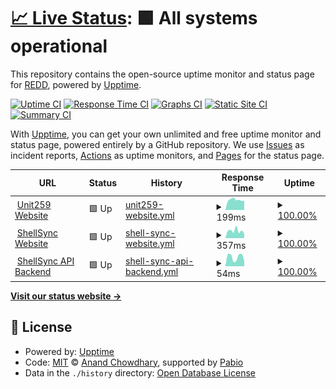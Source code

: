 # [📈 Live Status](https://infosecredd.github.io/monitor): <!--live status--> **🟩 All systems operational**

This repository contains the open-source uptime monitor and status page for [REDD](https://infosecredd.github.io), powered by [Upptime](https://github.com/upptime/upptime).

[![Uptime CI](https://github.com/infosecredd/monitor/workflows/Uptime%20CI/badge.svg)](https://github.com/infosecredd/monitor/actions?query=workflow%3A%22Uptime+CI%22)
[![Response Time CI](https://github.com/infosecredd/monitor/workflows/Response%20Time%20CI/badge.svg)](https://github.com/infosecredd/monitor/actions?query=workflow%3A%22Response+Time+CI%22)
[![Graphs CI](https://github.com/infosecredd/monitor/workflows/Graphs%20CI/badge.svg)](https://github.com/infosecredd/monitor/actions?query=workflow%3A%22Graphs+CI%22)
[![Static Site CI](https://github.com/infosecredd/monitor/workflows/Static%20Site%20CI/badge.svg)](https://github.com/infosecredd/monitor/actions?query=workflow%3A%22Static+Site+CI%22)
[![Summary CI](https://github.com/infosecredd/monitor/workflows/Summary%20CI/badge.svg)](https://github.com/infosecredd/monitor/actions?query=workflow%3A%22Summary+CI%22)

With [Upptime](https://upptime.js.org), you can get your own unlimited and free uptime monitor and status page, powered entirely by a GitHub repository. We use [Issues](https://github.com/infosecredd/monitor/issues) as incident reports, [Actions](https://github.com/infosecredd/monitor/actions) as uptime monitors, and [Pages](https://infosecredd.github.io/monitor) for the status page.

<!--start: status pages-->
<!-- This summary is generated by Upptime (https://github.com/upptime/upptime) -->
<!-- Do not edit this manually, your changes will be overwritten -->
<!-- prettier-ignore -->
| URL | Status | History | Response Time | Uptime |
| --- | ------ | ------- | ------------- | ------ |
| <img alt="" src="https://icons.duckduckgo.com/ip3/unit259.com.ico" height="13"> [Unit259 Website](https://unit259.com) | 🟩 Up | [unit259-website.yml](https://github.com/Unit-259/monitor/commits/HEAD/history/unit259-website.yml) | <details><summary><img alt="Response time graph" src="./graphs/unit259-website/response-time-week.png" height="20"> 199ms</summary><br><a href="https://monitor.unit259.com/history/unit259-website"><img alt="Response time 215" src="https://img.shields.io/endpoint?url=https%3A%2F%2Fraw.githubusercontent.com%2FUnit-259%2Fmonitor%2FHEAD%2Fapi%2Funit259-website%2Fresponse-time.json"></a><br><a href="https://monitor.unit259.com/history/unit259-website"><img alt="24-hour response time 173" src="https://img.shields.io/endpoint?url=https%3A%2F%2Fraw.githubusercontent.com%2FUnit-259%2Fmonitor%2FHEAD%2Fapi%2Funit259-website%2Fresponse-time-day.json"></a><br><a href="https://monitor.unit259.com/history/unit259-website"><img alt="7-day response time 199" src="https://img.shields.io/endpoint?url=https%3A%2F%2Fraw.githubusercontent.com%2FUnit-259%2Fmonitor%2FHEAD%2Fapi%2Funit259-website%2Fresponse-time-week.json"></a><br><a href="https://monitor.unit259.com/history/unit259-website"><img alt="30-day response time 215" src="https://img.shields.io/endpoint?url=https%3A%2F%2Fraw.githubusercontent.com%2FUnit-259%2Fmonitor%2FHEAD%2Fapi%2Funit259-website%2Fresponse-time-month.json"></a><br><a href="https://monitor.unit259.com/history/unit259-website"><img alt="1-year response time 215" src="https://img.shields.io/endpoint?url=https%3A%2F%2Fraw.githubusercontent.com%2FUnit-259%2Fmonitor%2FHEAD%2Fapi%2Funit259-website%2Fresponse-time-year.json"></a></details> | <details><summary><a href="https://monitor.unit259.com/history/unit259-website">100.00%</a></summary><a href="https://monitor.unit259.com/history/unit259-website"><img alt="All-time uptime 100.00%" src="https://img.shields.io/endpoint?url=https%3A%2F%2Fraw.githubusercontent.com%2FUnit-259%2Fmonitor%2FHEAD%2Fapi%2Funit259-website%2Fuptime.json"></a><br><a href="https://monitor.unit259.com/history/unit259-website"><img alt="24-hour uptime 100.00%" src="https://img.shields.io/endpoint?url=https%3A%2F%2Fraw.githubusercontent.com%2FUnit-259%2Fmonitor%2FHEAD%2Fapi%2Funit259-website%2Fuptime-day.json"></a><br><a href="https://monitor.unit259.com/history/unit259-website"><img alt="7-day uptime 100.00%" src="https://img.shields.io/endpoint?url=https%3A%2F%2Fraw.githubusercontent.com%2FUnit-259%2Fmonitor%2FHEAD%2Fapi%2Funit259-website%2Fuptime-week.json"></a><br><a href="https://monitor.unit259.com/history/unit259-website"><img alt="30-day uptime 100.00%" src="https://img.shields.io/endpoint?url=https%3A%2F%2Fraw.githubusercontent.com%2FUnit-259%2Fmonitor%2FHEAD%2Fapi%2Funit259-website%2Fuptime-month.json"></a><br><a href="https://monitor.unit259.com/history/unit259-website"><img alt="1-year uptime 100.00%" src="https://img.shields.io/endpoint?url=https%3A%2F%2Fraw.githubusercontent.com%2FUnit-259%2Fmonitor%2FHEAD%2Fapi%2Funit259-website%2Fuptime-year.json"></a></details>
| <img alt="" src="https://icons.duckduckgo.com/ip3/shellsync.wtf.ico" height="13"> [ShellSync Website](https://shellsync.wtf) | 🟩 Up | [shell-sync-website.yml](https://github.com/Unit-259/monitor/commits/HEAD/history/shell-sync-website.yml) | <details><summary><img alt="Response time graph" src="./graphs/shell-sync-website/response-time-week.png" height="20"> 357ms</summary><br><a href="https://monitor.unit259.com/history/shell-sync-website"><img alt="Response time 324" src="https://img.shields.io/endpoint?url=https%3A%2F%2Fraw.githubusercontent.com%2FUnit-259%2Fmonitor%2FHEAD%2Fapi%2Fshell-sync-website%2Fresponse-time.json"></a><br><a href="https://monitor.unit259.com/history/shell-sync-website"><img alt="24-hour response time 180" src="https://img.shields.io/endpoint?url=https%3A%2F%2Fraw.githubusercontent.com%2FUnit-259%2Fmonitor%2FHEAD%2Fapi%2Fshell-sync-website%2Fresponse-time-day.json"></a><br><a href="https://monitor.unit259.com/history/shell-sync-website"><img alt="7-day response time 357" src="https://img.shields.io/endpoint?url=https%3A%2F%2Fraw.githubusercontent.com%2FUnit-259%2Fmonitor%2FHEAD%2Fapi%2Fshell-sync-website%2Fresponse-time-week.json"></a><br><a href="https://monitor.unit259.com/history/shell-sync-website"><img alt="30-day response time 324" src="https://img.shields.io/endpoint?url=https%3A%2F%2Fraw.githubusercontent.com%2FUnit-259%2Fmonitor%2FHEAD%2Fapi%2Fshell-sync-website%2Fresponse-time-month.json"></a><br><a href="https://monitor.unit259.com/history/shell-sync-website"><img alt="1-year response time 324" src="https://img.shields.io/endpoint?url=https%3A%2F%2Fraw.githubusercontent.com%2FUnit-259%2Fmonitor%2FHEAD%2Fapi%2Fshell-sync-website%2Fresponse-time-year.json"></a></details> | <details><summary><a href="https://monitor.unit259.com/history/shell-sync-website">100.00%</a></summary><a href="https://monitor.unit259.com/history/shell-sync-website"><img alt="All-time uptime 100.00%" src="https://img.shields.io/endpoint?url=https%3A%2F%2Fraw.githubusercontent.com%2FUnit-259%2Fmonitor%2FHEAD%2Fapi%2Fshell-sync-website%2Fuptime.json"></a><br><a href="https://monitor.unit259.com/history/shell-sync-website"><img alt="24-hour uptime 100.00%" src="https://img.shields.io/endpoint?url=https%3A%2F%2Fraw.githubusercontent.com%2FUnit-259%2Fmonitor%2FHEAD%2Fapi%2Fshell-sync-website%2Fuptime-day.json"></a><br><a href="https://monitor.unit259.com/history/shell-sync-website"><img alt="7-day uptime 100.00%" src="https://img.shields.io/endpoint?url=https%3A%2F%2Fraw.githubusercontent.com%2FUnit-259%2Fmonitor%2FHEAD%2Fapi%2Fshell-sync-website%2Fuptime-week.json"></a><br><a href="https://monitor.unit259.com/history/shell-sync-website"><img alt="30-day uptime 100.00%" src="https://img.shields.io/endpoint?url=https%3A%2F%2Fraw.githubusercontent.com%2FUnit-259%2Fmonitor%2FHEAD%2Fapi%2Fshell-sync-website%2Fuptime-month.json"></a><br><a href="https://monitor.unit259.com/history/shell-sync-website"><img alt="1-year uptime 100.00%" src="https://img.shields.io/endpoint?url=https%3A%2F%2Fraw.githubusercontent.com%2FUnit-259%2Fmonitor%2FHEAD%2Fapi%2Fshell-sync-website%2Fuptime-year.json"></a></details>
| <img alt="" src="https://icons.duckduckgo.com/ip3/shellsync.wtf.ico" height="13"> [ShellSync API Backend](https://shellsync.wtf/api1/check_connection) | 🟩 Up | [shell-sync-api-backend.yml](https://github.com/Unit-259/monitor/commits/HEAD/history/shell-sync-api-backend.yml) | <details><summary><img alt="Response time graph" src="./graphs/shell-sync-api-backend/response-time-week.png" height="20"> 54ms</summary><br><a href="https://monitor.unit259.com/history/shell-sync-api-backend"><img alt="Response time 94" src="https://img.shields.io/endpoint?url=https%3A%2F%2Fraw.githubusercontent.com%2FUnit-259%2Fmonitor%2FHEAD%2Fapi%2Fshell-sync-api-backend%2Fresponse-time.json"></a><br><a href="https://monitor.unit259.com/history/shell-sync-api-backend"><img alt="24-hour response time 55" src="https://img.shields.io/endpoint?url=https%3A%2F%2Fraw.githubusercontent.com%2FUnit-259%2Fmonitor%2FHEAD%2Fapi%2Fshell-sync-api-backend%2Fresponse-time-day.json"></a><br><a href="https://monitor.unit259.com/history/shell-sync-api-backend"><img alt="7-day response time 54" src="https://img.shields.io/endpoint?url=https%3A%2F%2Fraw.githubusercontent.com%2FUnit-259%2Fmonitor%2FHEAD%2Fapi%2Fshell-sync-api-backend%2Fresponse-time-week.json"></a><br><a href="https://monitor.unit259.com/history/shell-sync-api-backend"><img alt="30-day response time 94" src="https://img.shields.io/endpoint?url=https%3A%2F%2Fraw.githubusercontent.com%2FUnit-259%2Fmonitor%2FHEAD%2Fapi%2Fshell-sync-api-backend%2Fresponse-time-month.json"></a><br><a href="https://monitor.unit259.com/history/shell-sync-api-backend"><img alt="1-year response time 94" src="https://img.shields.io/endpoint?url=https%3A%2F%2Fraw.githubusercontent.com%2FUnit-259%2Fmonitor%2FHEAD%2Fapi%2Fshell-sync-api-backend%2Fresponse-time-year.json"></a></details> | <details><summary><a href="https://monitor.unit259.com/history/shell-sync-api-backend">100.00%</a></summary><a href="https://monitor.unit259.com/history/shell-sync-api-backend"><img alt="All-time uptime 100.00%" src="https://img.shields.io/endpoint?url=https%3A%2F%2Fraw.githubusercontent.com%2FUnit-259%2Fmonitor%2FHEAD%2Fapi%2Fshell-sync-api-backend%2Fuptime.json"></a><br><a href="https://monitor.unit259.com/history/shell-sync-api-backend"><img alt="24-hour uptime 100.00%" src="https://img.shields.io/endpoint?url=https%3A%2F%2Fraw.githubusercontent.com%2FUnit-259%2Fmonitor%2FHEAD%2Fapi%2Fshell-sync-api-backend%2Fuptime-day.json"></a><br><a href="https://monitor.unit259.com/history/shell-sync-api-backend"><img alt="7-day uptime 100.00%" src="https://img.shields.io/endpoint?url=https%3A%2F%2Fraw.githubusercontent.com%2FUnit-259%2Fmonitor%2FHEAD%2Fapi%2Fshell-sync-api-backend%2Fuptime-week.json"></a><br><a href="https://monitor.unit259.com/history/shell-sync-api-backend"><img alt="30-day uptime 100.00%" src="https://img.shields.io/endpoint?url=https%3A%2F%2Fraw.githubusercontent.com%2FUnit-259%2Fmonitor%2FHEAD%2Fapi%2Fshell-sync-api-backend%2Fuptime-month.json"></a><br><a href="https://monitor.unit259.com/history/shell-sync-api-backend"><img alt="1-year uptime 100.00%" src="https://img.shields.io/endpoint?url=https%3A%2F%2Fraw.githubusercontent.com%2FUnit-259%2Fmonitor%2FHEAD%2Fapi%2Fshell-sync-api-backend%2Fuptime-year.json"></a></details>

<!--end: status pages-->

[**Visit our status website →**](https://infosecredd.github.io/monitor)

## 📄 License

- Powered by: [Upptime](https://github.com/upptime/upptime)
- Code: [MIT](./LICENSE) © [Anand Chowdhary](https://anandchowdhary.com), supported by [Pabio](https://pabio.com)
- Data in the `./history` directory: [Open Database License](https://opendatacommons.org/licenses/odbl/1-0/)
